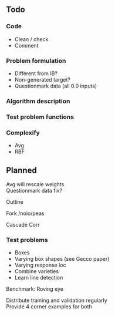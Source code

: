 
## Todo

### Code	

* Clean / check
* Comment	

### Problem formulation

* Different from IB?
* Non-generated target?
* Questionmark data (all 0.0 inputs)

### Algorithm description

### Test problem functions

### Complexify

* Avg
* RBF

## Planned

Avg will rescale weights  
Questionmark data fix?

Outline

Fork /noio/peas

Cascade Corr

### Test problems

* Boxes
* Varying box shapes (see Gecco paper)
* Varying response loc
* Combine varieties
* Learn line detection

Benchmark: Roving eye

Distribute training and validation regularly  
Provide 4 corner examples for both

